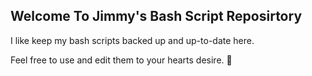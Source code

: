 ## Welcome To Jimmy's Bash Script Reposirtory

I like keep my bash scripts backed up and up-to-date here. 

Feel free to use and edit them to your hearts desire. :100: 
